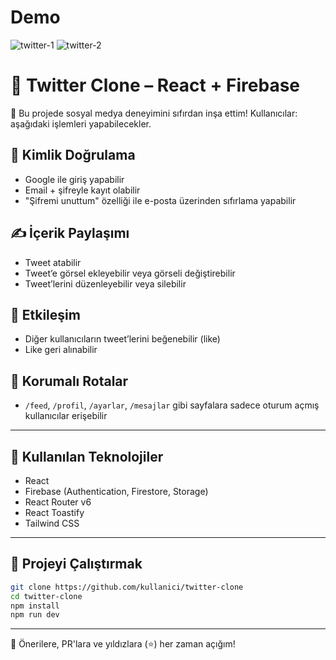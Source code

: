 # Demo
![twitter-1](https://github.com/user-attachments/assets/db9422c2-f128-439f-a62c-ced11d1477ad)
![twitter-2](https://github.com/user-attachments/assets/e967bb41-be48-4b06-a1a2-13bfcf107d1d)




# 🐤 Twitter Clone – React + Firebase

🚀 Bu projede sosyal medya deneyimini sıfırdan inşa ettim! Kullanıcılar: aşağıdaki işlemleri yapabilecekler.

## 👤 Kimlik Doğrulama

- Google ile giriş yapabilir
- Email + şifreyle kayıt olabilir
- "Şifremi unuttum" özelliği ile e-posta üzerinden sıfırlama yapabilir

## ✍️ İçerik Paylaşımı

- Tweet atabilir
- Tweet’e görsel ekleyebilir veya görseli değiştirebilir
- Tweet’lerini düzenleyebilir veya silebilir

## 💬 Etkileşim

- Diğer kullanıcıların tweet’lerini beğenebilir (like)
- Like geri alınabilir

## 🔐 Korumalı Rotalar

- `/feed`, `/profil`, `/ayarlar`, `/mesajlar` gibi sayfalara sadece oturum açmış kullanıcılar erişebilir

---

## 🧪 Kullanılan Teknolojiler

- React
- Firebase (Authentication, Firestore, Storage)
- React Router v6
- React Toastify
- Tailwind CSS

---

## 📁 Projeyi Çalıştırmak

```bash
git clone https://github.com/kullanici/twitter-clone
cd twitter-clone
npm install
npm run dev
```

---

💬 Önerilere, PR'lara ve yıldızlara (⭐) her zaman açığım!

